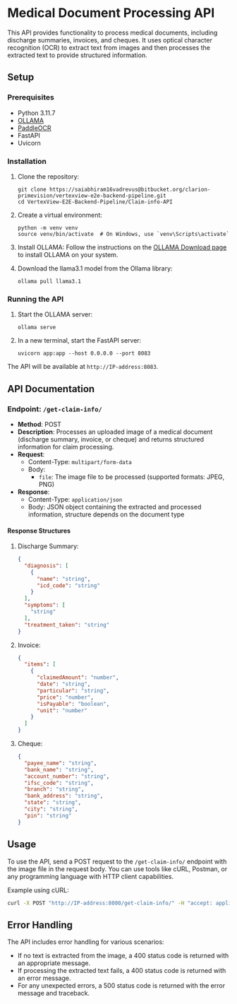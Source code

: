 # Medical Document Processing API

This API provides functionality to process medical documents, including discharge summaries, invoices, and cheques. It uses optical character recognition (OCR) to extract text from images and then processes the extracted text to provide structured information.

## Setup

### Prerequisites

- Python 3.11.7
- [OLLAMA](https://ollama.com/)
- [PaddleOCR](https://github.com/PaddlePaddle/PaddleOCR)
- FastAPI
- Uvicorn

### Installation

1. Clone the repository:
   ```
   git clone https://saiabhiram16vadrevus@bitbucket.org/clarion-primevision/vertexview-e2e-backend-pipeline.git
   cd VertexView-E2E-Backend-Pipeline/Claim-info-API
   ```

2. Create a virtual environment:
   ```
   python -m venv venv
   source venv/bin/activate  # On Windows, use `venv\Scripts\activate`
   ```

3. Install OLLAMA:
   Follow the instructions on the [OLLAMA Download page](https://ollama.com/download) to install OLLAMA on your system.

4. Download the llama3.1 model from the Ollama library:
   ```
   ollama pull llama3.1
   ```

### Running the API

1. Start the OLLAMA server:
   ```
   ollama serve
   ```

2. In a new terminal, start the FastAPI server:
   ```
   uvicorn app:app --host 0.0.0.0 --port 8083
   ```

The API will be available at `http://IP-address:8083`.

## API Documentation

### Endpoint: `/get-claim-info/`

- **Method**: POST
- **Description**: Processes an uploaded image of a medical document (discharge summary, invoice, or cheque) and returns structured information for claim processing.
- **Request**:
  - Content-Type: `multipart/form-data`
  - Body: 
    - `file`: The image file to be processed (supported formats: JPEG, PNG)
- **Response**:
  - Content-Type: `application/json`
  - Body: JSON object containing the extracted and processed information, structure depends on the document type

#### Response Structures

1. Discharge Summary:
   ```json
   {
     "diagnosis": [
       {
         "name": "string",
         "icd_code": "string"
       }
     ],
     "symptoms": [
       "string"
     ],
     "treatment_taken": "string"
   }
   ```

2. Invoice:
   ```json
   {
     "items": [
       {
         "claimedAmount": "number",
         "date": "string",
         "particular": "string",
         "price": "number",
         "isPayable": "boolean",
         "unit": "number"
       }
     ]
   }
   ```

3. Cheque:
   ```json
   {
     "payee_name": "string",
     "bank_name": "string",
     "account_number": "string",
     "ifsc_code": "string",
     "branch": "string",
     "bank_address": "string",
     "state": "string",
     "city": "string",
     "pin": "string"
   }
   ```

## Usage

To use the API, send a POST request to the `/get-claim-info/` endpoint with the image file in the request body. You can use tools like cURL, Postman, or any programming language with HTTP client capabilities.

Example using cURL:

```bash
curl -X POST "http://IP-address:8000/get-claim-info/" -H "accept: application/json" -H "Content-Type: multipart/form-data" -F "file=@path/to/your/image.jpg"
```

## Error Handling

The API includes error handling for various scenarios:

- If no text is extracted from the image, a 400 status code is returned with an appropriate message.
- If processing the extracted text fails, a 400 status code is returned with an error message.
- For any unexpected errors, a 500 status code is returned with the error message and traceback.
